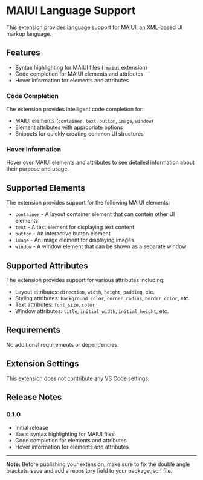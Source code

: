 # MAIUI Language Support

This extension provides language support for MAIUI, an XML-based UI markup language.

## Features

- Syntax highlighting for MAIUI files (`.maiui` extension)
- Code completion for MAIUI elements and attributes
- Hover information for elements and attributes

### Code Completion

The extension provides intelligent code completion for:

- MAIUI elements (`container`, `text`, `button`, `image`, `window`)
- Element attributes with appropriate options
- Snippets for quickly creating common UI structures

### Hover Information

Hover over MAIUI elements and attributes to see detailed information about their purpose and usage.

## Supported Elements

The extension provides support for the following MAIUI elements:

- `container` - A layout container element that can contain other UI elements
- `text` - A text element for displaying text content
- `button` - An interactive button element
- `image` - An image element for displaying images
- `window` - A window element that can be shown as a separate window

## Supported Attributes

The extension provides support for various attributes including:

- Layout attributes: `direction`, `width`, `height`, `padding`, etc.
- Styling attributes: `background_color`, `corner_radius`, `border_color`, etc.
- Text attributes: `font_size`, `color`
- Window attributes: `title`, `initial_width`, `initial_height`, etc.

## Requirements

No additional requirements or dependencies.

## Extension Settings

This extension does not contribute any VS Code settings.

## Release Notes

### 0.1.0

- Initial release
- Basic syntax highlighting for MAIUI files
- Code completion for elements and attributes
- Hover information for elements and attributes

---

**Note:** Before publishing your extension, make sure to fix the double angle brackets issue and add a repository field to your package.json file.
